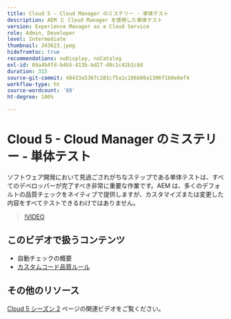 ```yaml
---
title: Cloud 5 - Cloud Manager のミステリー - 単体テスト
description: AEM と Cloud Manager を使用した単体テスト
version: Experience Manager as a Cloud Service
role: Admin, Developer
level: Intermediate
thumbnail: 343623.jpeg
hidefromtoc: true
recommendations: noDisplay, noCatalog
exl-id: 09a4b4fd-b4b5-413b-bd27-d0c1c41b1c8d
duration: 315
source-git-commit: 48433a5367c281cf5a1c106b08a1306f1b0e8ef4
workflow-type: ht
source-wordcount: '88'
ht-degree: 100%

---
```


# Cloud 5 - Cloud Manager のミステリー - 単体テスト

ソフトウェア開発において見過ごされがちなステップである単体テストは、すべてのデベロッパーが完了すべき非常に重要な作業です。AEM は、多くのデフォルトの品質チェックをネイティブで提供しますが、カスタマイズまたは変更した内容をすべてテストできるわけではありません。

>[!VIDEO](https://video.tv.adobe.com/v/343623?quality=12&learn=on)

## このビデオで扱うコンテンツ

+ 自動チェックの概要
+ [カスタムコード品質ルール](https://experienceleague.adobe.com/docs/experience-manager-cloud-service/implementing/using-cloud-manager/test-results/custom-code-quality-rules.html?lang=ja)

## その他のリソース

[Cloud 5 シーズン 2](../cloud5-season-2.md) ページの関連ビデオをご覧ください。
